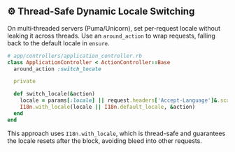 ## ⚙️ Thread-Safe Dynamic Locale Switching
On multi‑threaded servers (Puma/Unicorn), set per‑request locale without leaking it across threads. Use an `around_action` to wrap requests, falling back to the default locale in `ensure`.

```ruby
# app/controllers/application_controller.rb
class ApplicationController < ActionController::Base
  around_action :switch_locale

  private

  def switch_locale(&action)
    locale = params[:locale] || request.headers['Accept-Language']&.scan(/^[a-z]{2}/)&.first
    I18n.with_locale(locale || I18n.default_locale, &action)
  end
end
```

This approach uses `I18n.with_locale`, which is thread-safe and guarantees the locale resets after the block, avoiding bleed into other requests.
